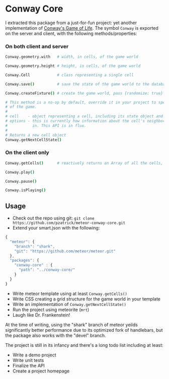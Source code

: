 Conway Core
===========

I extracted this package from a just-for-fun project: yet another implementation of [Conway's Game of Life](http://en.wikipedia.org/wiki/Conway's_Game_of_Life). The symbol `Conway` is exported on the server and client, with the following methods/properties:

### On both client and server

```coffeescript
Conway.geometry.with   # width, in cells, of the game world

Conway.geometry.height # height, in cells, of the game world

Conway.Cell            # class representing a single cell

Conway.save()          # save the state of the game world to the database

Conway.createFixture() # create the game world, pass {randomize: true} for randomness

# This method is a no-op by default, override it in your project to specify the rules
# of the game. 
#
# cell    - object representing a cell, including its state object and meta-data
# options - this is currently how information about the cell's neighbors is passed
#           in. This API is in flux.
#
# Returns a new cell object
Conway.getNextCellState() 
```

### On the client only

```coffeescript
Conway.getCells()      # reactively returns an Array of all the cells, length will be width * height 

Conway.play()

Conway.pause()

Conway.isPlaying()
```

## Usage

- Check out the repo using git: `git clone https://github.com/pzatrick/meteor-conway-core.git`
- Extend your smart.json with the following:

```javascript
{
  "meteor": {
    "branch": "shark",
    "git": "https://github.com/meteor/meteor.git"
  },
  "packages": {
    "conway-core" : {
      "path": "../conway-core/"
    }
  }
}
```
- Write meteor template using at least `Conway.getCells()`
- Write CSS creating a grid structure for the game world in your template
- Write an implementation of `Conway.getNextCellState()`
- Run the project using meteorite (`mrt`)
- Laugh like Dr. Frankenstein!

At the time of writing, using the "shark" branch of meteor yeilds significantly better performance due to its optimized fork of handlebars, but the package also works with the "devel" branch.

The project is still in its infancy and there's a long todo list including at least:
- Write a demo project
- Write unit tests
- Finalize the API
- Create a project homepage



